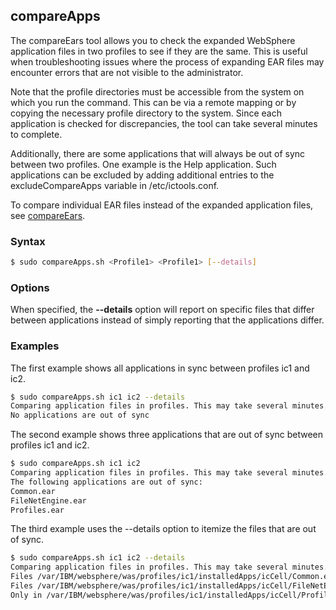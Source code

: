 ## compareApps

The compareEars tool allows you to check the expanded WebSphere application files in two profiles to see if they are the same. This is useful when troubleshooting issues where the process of expanding EAR files may encounter errors that are not 
visible to the administrator.

Note that the profile directories must be accessible from the system on which you run the command. This can be via a remote 
mapping or by copying the necessary profile directory to the system. Since each application is checked for discrepancies, the
tool can take several minutes to complete.

Additionally, there are some applications that will always be out of sync between two profiles. One example is the Help
application. Such applications can be excluded by adding additional entries to the excludeCompareApps variable in
/etc/ictools.conf.

To compare individual EAR files instead of the expanded application files, see [compareEars](compareEars.md).

### Syntax

```Bash
$ sudo compareApps.sh <Profile1> <Profile1> [--details]
```

### Options

When specified, the **--details** option will report on specific files that differ between applications instead of simply
reporting that the applications differ.

### Examples

The first example shows all applications in sync between profiles ic1 and ic2.

```Bash
$ sudo compareApps.sh ic1 ic2 --details
Comparing application files in profiles. This may take several minutes...
No applications are out of sync

```

The second example shows three applications that are out of sync between profiles ic1 and ic2.

```Bash
$ sudo compareApps.sh ic1 ic2
Comparing application files in profiles. This may take several minutes...
The following applications are out of sync:
Common.ear
FileNetEngine.ear
Profiles.ear
```

The third example uses the --details option to itemize the files that are out of sync.

```Bash
$ sudo compareApps.sh ic1 ic2 --details
Comparing application files in profiles. This may take several minutes...
Files /var/IBM/websphere/was/profiles/ic1/installedApps/icCell/Common.ear/connections.web.resources.war/WEB-INF/eclipse/plugins/com.ibm.ic.core.web.resources_5.0.0.20171116-0701.jar and /var/IBM/websphere/was/profiles/ic2/installedApps/icCell/Common.ear/connections.web.resources.war/WEB-INF/eclipse/plugins/com.ibm.ic.core.web.resources_5.0.0.20171116-0701.jar differ
Files /var/IBM/websphere/was/profiles/ic1/installedApps/icCell/FileNetEngine.ear/acce_navigator.war/WEB-INF/classes/ACCEConfiguration.properties and /var/IBM/websphere/was/profiles/ic2/installedApps/icCell/FileNetEngine.ear/acce_navigator.war/WEB-INF/classes/ACCEConfiguration.properties differ
Only in /var/IBM/websphere/was/profiles/ic1/installedApps/icCell/Profiles.ear/lc.profiles.app.war: clear_waltz_caches.jsp
```